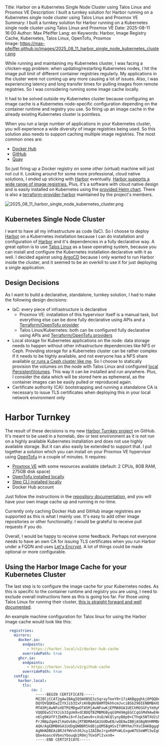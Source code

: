 Title: Harbor on a Kubernetes Single Node Cluster using Talos Linux and Proxmox VE
Description: I built a turnkey solution for Harbor running on a Kubernetes single node cluster using Talos Linux and Proxmox VE
Summary: I built a turnkey solution for Harbor running on a Kubernetes single node cluster using Talos Linux and Proxmox VE
Date: 2025-08-11 16:00
Author: Max Pfeiffer
Lang: en
Keywords: Harbor, Image Registry Cache, Kubernetes, Talos Linux, OpenTofu, Proxmox  
Image: https://max-pfeiffer.github.io/images/2025_08_11_harbor_single_node_kubernetes_cluster.png

While running and maintaining my Kubernetes cluster, I was facing a chicken-egg problem:
when updating/restarting Kubernetes nodes, I hit the image pull limit of different container registries regularly.
My applications in the cluster were not coming up any more causing a lot of issues. Also, I was experiencing latency
and long transfer times for pulling images from remote registries. So I was considering running some image
cache locally.

It had to be solved outside my Kubernetes cluster because configuring an image cache is a Kubernetes node-specific
configuration depending on the container runtime and registry you use. So firing up an image cache in the already
existing Kubernetes cluster is pointless. 

When you run a large number of applications in your Kubernetes cluster, you will experience a wide diversity of image
registries being used. So this solution also needs to support caching multiple image registries.
The most common ones are:

* [Docker Hub](https://hub.docker.com/)
* [GitHub](https://docs.github.com/en/packages/working-with-a-github-packages-registry/working-with-the-container-registry)
* [Quay](https://quay.io/)

So just firing up a Docker registry on some other (virtual) machine will just not cut it. Looking around for some
more professional, cloud native solutions, I ended up sticking with [Harbor](https://goharbor.io/) eventually.
[Harbor supports a wide range of image registries.](https://goharbor.io/docs/2.4.0/install-config/harbor-compatibility-list/)
Plus, it's a software with cloud native design and is easily installed on Kubernetes using the
[provided Helm chart](https://github.com/goharbor/harbor-helm). There is also a
[terraform-provider-harbor](https://github.com/goharbor/terraform-provider-harbor) maintained by the project's members.

![2025_08_11_harbor_single_node_kubernetes_cluster.png]({static}/images/2025_08_11_harbor_single_node_kubernetes_cluster.png)

## Kubernetes Single Node Cluster
I want to have all my infrastructure as code (IaC). So I choose to deploy [Harbor](https://goharbor.io/) on a
Kubernetes installation because I can do installation and configuration of [Harbor](https://goharbor.io/) and it's
dependencies in a fully declarative way.
A great option is to use [Talos Linux](https://www.talos.dev/) as a base operating system, because you can install
and configure the Kubernetes installation declarative with it as well.
I decided against using [ArgoCD](https://argoproj.github.io/cd/) because I only wanted to run Harbor inside the cluster,
and it seemed to be an overkill to use it for just deploying a single application.  

## Design Decisions
As I want to build a declarative, standalone, turnkey solution, I had to make the following design decisions:

* IaC: every piece of infrastructure is declarative
  * Proxmox VE: installation of this hypervisor itself is a manual task, but everything else can be done fully
    declarative using APIs and a [Terraform/OpenTofu provider](https://github.com/Telmate/terraform-provider-proxmox) 
  * Talos Linux/Kubernetes: both can be configured fully declarative using APIs and
    [Terraform/OpenTofu providers](https://github.com/siderolabs/terraform-provider-talos)
* Local storage for Kubernetes applications on the node: data storage needs to happen without other infrastructure
  dependencies like NFS or Ceph. Providing storage for a Kubernetes cluster can be rather complex if it needs to be
  highly available, and not everyone has a NFS share available [or runs a Ceph cluster like me]({filename}/2024-12-26_ceph_cluster_with_raspberry_pi_5.md).
  So I choose to statically provision the volumes on the node with Talos Linux and configured
  [local PersistentVolumes](https://kubernetes.io/docs/concepts/storage/volumes/#local).
  This way it can be installed and run anywhere. Plus, I consider the data which will be stored here as
  ephemeral, as the container images can be easily pulled or reproduced again.
* Certificate authority (CA): bootstrapping and running a standalone CA is necessary to issue TLS certificates when
  deploying this in your local network environment only

# Harbor Turnkey
The result of these decisions is my new [Harbor Turnkey project](https://github.com/max-pfeiffer/harbor-turnkey) on
GitHub. It's meant to be used in a homelab, dev or test environment as it is not run on a highly available Kubernetes
installation and does not use highly available storage. But it can also easily be extended to support that.
I put together a solution which you can install on your Proxmox VE hypervisor using [OpenTofu](https://opentofu.org/)
in a couple of minutes. It requires:

* [Proxmox VE](https://www.proxmox.com/en/products/proxmox-virtual-environment/overview) with some resources available
  (default: 2 CPUs, 8GB RAM, 275GB disk space)
* [OpenTofu installed locally](https://opentofu.org/docs/intro/install/)
* [Step CLI installed locally](https://smallstep.com/docs/step-cli/installation/)
* Docker Hub account

Just follow the instructions in the [repository documentation](https://github.com/max-pfeiffer/harbor-turnkey),
and you will have your own image cache up and running in no-time.

Currently only caching Docker Hub and GitHub image registries are supported as this is what I mainly use. It's easy to
add other image repositories or other functionality. I would be grateful to receive pull requests if you do.

Overall, I would be happy to receive some feedback. Perhaps not everyone needs to have an own CA for issuing TLS
certificates when you run Harbor under a FQDN and uses [Let's Encrypt](https://letsencrypt.org/). A lot of things
could be made optional or more configurable.

## Using the Harbor Image Cache for your Kubernetes Cluster 
The last step is to configure the image cache for your Kubernetes nodes. As this is specific to the container runtime
and registry you are using, I need to exclude overall instructions here as this is going too far. For those using Talos
Linux for running their cluster, [this is straight forward and well documented](https://www.talos.dev/v1.10/talos-guides/configuration/pull-through-cache/#using-harbor-as-a-caching-registry).

An example machine configuration for Talos linux for using the Harbor image cache would look like this:
```yaml
  registries:
    mirrors:
      docker.io:
        endpoints:
          - https://harbor.local/v2/docker-hub-cache
        overridePath: true
      ghcr.io:
        endpoints:
          - https://harbor.local/v2/github-cache
        overridePath: true
    config:
      harbor.local:
        tls:
            ca: |
              -----BEGIN CERTIFICATE-----
              MIIBljCCAT2gAwIBAgIQSWXB5E3zSqrayTeeY0+17zAKBggqhkjOPQQDAjAqMQ8w
              DQYDVQQKEwZIYXJib3IxFzAVBgNVBAMTDkhhcmJvciBSb290IENBMB4XDTI1MDgx
              MTA5MjAwNFoXDTM1MDgwOTA5MjAwNFowKjEPMA0GA1UEChMGSGFyYm9yMRcwFQYD
              VQQDEw5IYXJib3IgUm9vdCBDQTBZMBMGByqGSM49AgEGCCqGSM49AwEHA0IABNZ0
              n6lg9KUfFtZbKMxi6+FJeZamv0+cXsD/WCQlynyB8p0+CThqk5NTXU2ih90ifWTn
              PrJN8pZqmkZlHaOvb8ujRTBDMA4GA1UdDwEB/wQEAwIBBjASBgNVHRMBAf8ECDAG
              AQH/AgEBMB0GA1UdDgQWBBR5k8DjpQM5BgHSvITdMYhmJYXsCDAKBggqhkjOPQQD
              AgNHADBEAiBRJ4fWVxh36Jsy1ZAIBeJrgxR0PnWLGxgwW7GSeWMl5wIgQMhU7+03
              Qbe4oasc6VbesYbouqb1R0mjTUxGPlIvxn0=
              -----END CERTIFICATE-----
```
